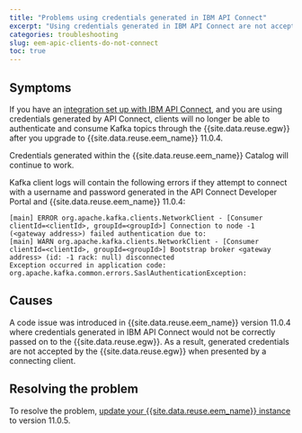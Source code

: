 ```yaml
---
title: "Problems using credentials generated in IBM API Connect"
excerpt: "Using credentials generated in IBM API Connect are not accepted by Event Endpoint Management 11.0.4."
categories: troubleshooting
slug: eem-apic-clients-do-not-connect
toc: true
---
```


## Symptoms

If you have an [integration set up with IBM API Connect](../../integrating-with-apic/overview), and you are using credentials generated by API Connect, clients will no longer be able to authenticate and consume Kafka topics through the {{site.data.reuse.egw}} after you upgrade to {{site.data.reuse.eem_name}} 11.0.4.

Credentials generated within the {{site.data.reuse.eem_name}} Catalog will continue to work.

Kafka client logs will contain the following errors if they attempt to connect with a username and password generated in the API Connect Developer Portal and {{site.data.reuse.eem_name}} 11.0.4:

```
[main] ERROR org.apache.kafka.clients.NetworkClient - [Consumer clientId=<clientId>, groupId=<groupId>] Connection to node -1 (<gateway address>) failed authentication due to: 
[main] WARN org.apache.kafka.clients.NetworkClient - [Consumer clientId=<clientId>, groupId=<groupId>] Bootstrap broker <gateway address> (id: -1 rack: null) disconnected
Exception occurred in application code:
org.apache.kafka.common.errors.SaslAuthenticationException: 
```

## Causes

A code issue was introduced in {{site.data.reuse.eem_name}} version 11.0.4 where credentials generated in IBM API Connect would not be correctly passed on to the {{site.data.reuse.egw}}. As a result, generated credentials are not accepted by the {{site.data.reuse.egw}} when presented by a connecting client.

## Resolving the problem

To resolve the problem, [update your {{site.data.reuse.eem_name}} instance](../../installing/upgrading/) to version 11.0.5.
